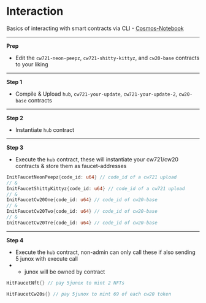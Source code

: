 # Interaction

Basics of interacting with smart contracts via CLI - [Cosmos-Notebook](https://github.com/LeTurt333/cosmos-notebook/blob/main/cheat-sheet/cli.md)

---

**Prep**
- Edit the `cw721-neon-peepz`, `cw721-shitty-kittyz`, and `cw20-base` contracts to your liking

---

**Step 1**
- Compile & Upload `hub`, `cw721-your-update`, `cw721-your-update-2`, `cw20-base` contracts

---

**Step 2**
- Instantiate `hub` contract

---

**Step 3** 
- Execute the `hub` contract, these will instantiate your cw721/cw20 contracts & store them as faucet-addresses     
```rust
InitFaucetNeonPeepz{code_id: u64} // code_id of a cw721 upload
// &
InitFaucetShittyKittyz{code_id: u64} // code_id of a cw721 upload
// &
InitFaucetCw20One{code_id: u64} // code_id of cw20-base
// &
InitFaucetCw20Two{code_id: u64} // code_id of cw20-base
// &
InitFaucetCw20Tre{code_id: u64} // code_id of cw20-base
```

---

**Step 4**
- Execute the `hub` contract, non-admin can only call these if also sending 5 junox with execute call
- - junox will be owned by contract
```rust
HitFaucetNft{} // pay 5junox to mint 2 NFTs

HitFaucetCw20s{} // pay 5junox to mint 69 of each cw20 token
```

